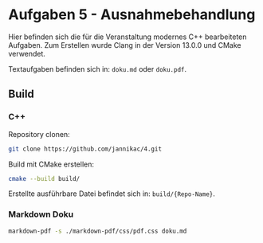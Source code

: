 # Aufgaben 5 - Ausnahmebehandlung

Hier befinden sich die für die Veranstaltung modernes C++ bearbeiteten Aufgaben.
Zum Erstellen wurde Clang in der Version 13.0.0 und CMake verwendet.

Textaufgaben befinden sich in: `doku.md` oder `doku.pdf`.

## Build

### C++

Repository clonen:

```bash
git clone https://github.com/jannikac/4.git
```

Build mit CMake erstellen:

```bash
cmake --build build/
```

Erstellte ausführbare Datei befindet sich in: `build/{Repo-Name}`.

### Markdown Doku

```bash
markdown-pdf -s ./markdown-pdf/css/pdf.css doku.md
```
